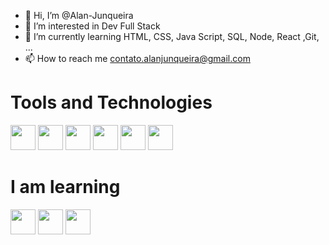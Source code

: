 <link rel="stylesheet" href="https://cdn.jsdelivr.net/gh/devicons/devicon@v2.15.1/devicon.min.css">


- 👋 Hi, I’m @Alan-Junqueira
- 👀 I’m interested in Dev Full Stack
- 🌱 I’m currently learning HTML, CSS, Java Script, SQL, Node, React ,Git, ...
- 📫 How to reach me contato.alanjunqueira@gmail.com

# Tools and Technologies
<div display="flex" gap="5px">
 <img src="https://cdn.jsdelivr.net/gh/devicons/devicon/icons/html5/html5-plain-wordmark.svg" width="40" height="40"/>
 <img src="https://cdn.jsdelivr.net/gh/devicons/devicon/icons/css3/css3-plain-wordmark.svg" width="40" height="40"/>
 <img src="https://cdn.jsdelivr.net/gh/devicons/devicon/icons/javascript/javascript-original.svg" width="40" height="40" />
 <img src="https://cdn.jsdelivr.net/gh/devicons/devicon/icons/git/git-original.svg" width="40" height="40"/>
 <img src="https://cdn.jsdelivr.net/gh/devicons/devicon/icons/react/react-original-wordmark.svg" width="40" height="40"/>
 <img src="https://cdn.jsdelivr.net/gh/devicons/devicon/icons/sass/sass-original.svg" width="40" height="40"/>  
</div>


# I am learning
<div>
 <img src="https://cdn.jsdelivr.net/gh/devicons/devicon/icons/typescript/typescript-original.svg" width="40" height="40"/>
 <img src="https://cdn.jsdelivr.net/gh/devicons/devicon/icons/nextjs/nextjs-line.svg" width="40" height="40"/>
 <img src="https://cdn.jsdelivr.net/gh/devicons/devicon/icons/nodejs/nodejs-original.svg" width="40" height="40"/>
</div>
